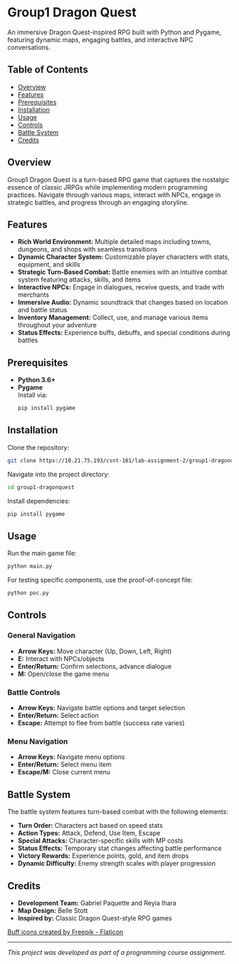 # Group1 Dragon Quest

An immersive Dragon Quest-inspired RPG built with Python and Pygame, featuring dynamic maps, engaging battles, and interactive NPC conversations.

## Table of Contents

- [Overview](#overview)
- [Features](#features)
- [Prerequisites](#prerequisites)
- [Installation](#installation)
- [Usage](#usage)
- [Controls](#controls)
- [Battle System](#battle-system)
- [Credits](#credits)

## Overview

Group1 Dragon Quest is a turn-based RPG game that captures the nostalgic essence of classic JRPGs while implementing modern programming practices. Navigate through various maps, interact with NPCs, engage in strategic battles, and progress through an engaging storyline.

## Features

- **Rich World Environment:** Multiple detailed maps including towns, dungeons, and shops with seamless transitions
- **Dynamic Character System:** Customizable player characters with stats, equipment, and skills
- **Strategic Turn-Based Combat:** Battle enemies with an intuitive combat system featuring attacks, skills, and items
- **Interactive NPCs:** Engage in dialogues, receive quests, and trade with merchants
- **Immersive Audio:** Dynamic soundtrack that changes based on location and battle status
- **Inventory Management:** Collect, use, and manage various items throughout your adventure
- **Status Effects:** Experience buffs, debuffs, and special conditions during battles

## Prerequisites

- **Python 3.6+**
- **Pygame**  
  Install via:
  ```bash
  pip install pygame
  ```

## Installation

Clone the repository:
```bash
git clone https://10.21.75.193/csnt-161/lab-assignment-2/group1-dragonquest.git
```

Navigate into the project directory:
```bash
cd group1-dragonquest
```

Install dependencies:
```bash
pip install pygame
```

## Usage

Run the main game file:
```bash
python main.py
```

For testing specific components, use the proof-of-concept file:
```bash
python poc.py
```

## Controls

### General Navigation
- **Arrow Keys:** Move character (Up, Down, Left, Right)
- **E:** Interact with NPCs/objects
- **Enter/Return:** Confirm selections, advance dialogue
- **M:** Open/close the game menu

### Battle Controls
- **Arrow Keys:** Navigate battle options and target selection
- **Enter/Return:** Select action
- **Escape:** Attempt to flee from battle (success rate varies)

### Menu Navigation
- **Arrow Keys:** Navigate menu options
- **Enter/Return:** Select menu item
- **Escape/M:** Close current menu

## Battle System

The battle system features turn-based combat with the following elements:

- **Turn Order:** Characters act based on speed stats
- **Action Types:** Attack, Defend, Use Item, Escape
- **Special Attacks:** Character-specific skills with MP costs
- **Status Effects:** Temporary stat changes affecting battle performance
- **Victory Rewards:** Experience points, gold, and item drops
- **Dynamic Difficulty:** Enemy strength scales with player progression

## Credits

- **Development Team:** Gabriel Paquette and Reyia Ihara
- **Map Design:** Belle Stott
- **Inspired by:** Classic Dragon Quest-style RPG games

<a href="https://www.flaticon.com/free-icons/buff" title="buff icons">Buff icons created by Freepik - Flaticon</a>

---

*This project was developed as part of a programming course assignment.*

